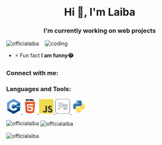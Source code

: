 <h1 align="center">Hi 👋, I'm Laiba</h1>
<h3 align="center">I'm currently working on web projects</h3>
<img align="right" alt="coding" width="400" src="https://github.com/user-attachments/assets/56d52e22-571d-42fc-8b9b-bc1a037734e5"/>
<p align="left"> <img src="https://komarev.com/ghpvc/?username=officialaiba&label=Profile%20views&color=0e75b6&style=flat" alt="officialaiba" /> </p>

- ⚡ Fun fact **I am funny😂**

<h3 align="left">Connect with me:</h3>
<p align="left">
</p>

<h3 align="left">Languages and Tools:</h3>
<p align="left"> <a href="https://www.w3schools.com/cpp/" target="_blank" rel="noreferrer"> <img src="https://raw.githubusercontent.com/devicons/devicon/master/icons/cplusplus/cplusplus-original.svg" alt="cplusplus" width="40" height="40"/> </a> <a href="https://www.w3.org/html/" target="_blank" rel="noreferrer"> <img src="https://raw.githubusercontent.com/devicons/devicon/master/icons/html5/html5-original-wordmark.svg" alt="html5" width="40" height="40"/> </a> <a href="https://developer.mozilla.org/en-US/docs/Web/JavaScript" target="_blank" rel="noreferrer"> <img src="https://raw.githubusercontent.com/devicons/devicon/master/icons/javascript/javascript-original.svg" alt="javascript" width="40" height="40"/> </a> <a href="https://www.photoshop.com/en" target="_blank" rel="noreferrer"> <img src="https://raw.githubusercontent.com/devicons/devicon/master/icons/photoshop/photoshop-line.svg" alt="photoshop" width="40" height="40"/> </a> <a href="https://www.python.org" target="_blank" rel="noreferrer"> <img src="https://raw.githubusercontent.com/devicons/devicon/master/icons/python/python-original.svg" alt="python" width="40" height="40"/> </a> </p>

<p><img align="left" src="https://github-readme-stats.vercel.app/api/top-langs?username=officialaiba&show_icons=true&locale=en&layout=compact" alt="officialaiba" /></p>

<p>&nbsp;<img align="center" src="https://github-readme-stats.vercel.app/api?username=officialaiba&show_icons=true&locale=en" alt="officialaiba" /></p>

<p><img align="center" src="https://github-readme-streak-stats.herokuapp.com/?user=officialaiba&" alt="officialaiba" /></p>

